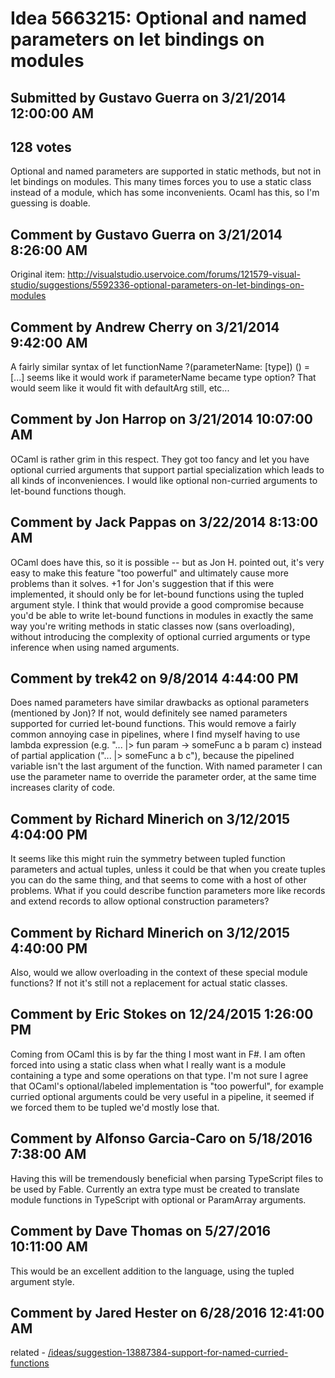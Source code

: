 # Idea 5663215: Optional and named parameters on let bindings on modules #

## Submitted by Gustavo Guerra on 3/21/2014 12:00:00 AM

## 128 votes

Optional and named parameters are supported in static methods, but not in let bindings on modules. This many times forces you to use a static class instead of a module, which has some inconvenients. Ocaml has this, so I'm guessing is doable.




## Comment by Gustavo Guerra on 3/21/2014 8:26:00 AM

Original item: http://visualstudio.uservoice.com/forums/121579-visual-studio/suggestions/5592336-optional-parameters-on-let-bindings-on-modules

## Comment by Andrew Cherry on 3/21/2014 9:42:00 AM

A fairly similar syntax of let functionName ?(parameterName: [type]) () = [...] seems like it would work if parameterName became type option? That would seem like it would fit with defaultArg still, etc...

## Comment by Jon Harrop on 3/21/2014 10:07:00 AM

OCaml is rather grim in this respect. They got too fancy and let you have optional curried arguments that support partial specialization which leads to all kinds of inconveniences.
I would like optional non-curried arguments to let-bound functions though.

## Comment by Jack Pappas on 3/22/2014 8:13:00 AM

OCaml does have this, so it is possible -- but as Jon H. pointed out, it's very easy to make this feature "too powerful" and ultimately cause more problems than it solves.
+1 for Jon's suggestion that if this were implemented, it should only be for let-bound functions using the tupled argument style. I think that would provide a good compromise because you'd be able to write let-bound functions in modules in exactly the same way you're writing methods in static classes now (sans overloading), without introducing the complexity of optional curried arguments or type inference when using named arguments.

## Comment by trek42 on 9/8/2014 4:44:00 PM

Does named parameters have similar drawbacks as optional parameters (mentioned by Jon)? If not, would definitely see named parameters supported for curried let-bound functions.
This would remove a fairly common annoying case in pipelines, where I find myself having to use lambda expression (e.g. "... |> fun param -> someFunc a b param c) instead of partial application ("... |> someFunc a b c"), because the pipelined variable isn't the last argument of the function. With named parameter I can use the parameter name to override the parameter order, at the same time increases clarity of code.

## Comment by Richard Minerich on 3/12/2015 4:04:00 PM

It seems like this might ruin the symmetry between tupled function parameters and actual tuples, unless it could be that when you create tuples you can do the same thing, and that seems to come with a host of other problems. What if you could describe function parameters more like records and extend records to allow optional construction parameters?

## Comment by Richard Minerich on 3/12/2015 4:40:00 PM

Also, would we allow overloading in the context of these special module functions? If not it's still not a replacement for actual static classes.

## Comment by Eric Stokes on 12/24/2015 1:26:00 PM

Coming from OCaml this is by far the thing I most want in F#. I am often forced into using a static class when what I really want is a module containing a type and some operations on that type. I'm not sure I agree that OCaml's optional/labeled implementation is "too powerful", for example curried optional arguments could be very useful in a pipeline, it seemed if we forced them to be tupled we'd mostly lose that.

## Comment by Alfonso Garcia-Caro on 5/18/2016 7:38:00 AM

Having this will be tremendously beneficial when parsing TypeScript files to be used by Fable. Currently an extra type must be created to translate module functions in TypeScript with optional or ParamArray arguments.

## Comment by Dave Thomas on 5/27/2016 10:11:00 AM

This would be an excellent addition to the language, using the tupled argument style.

## Comment by Jared Hester on 6/28/2016 12:41:00 AM

related - [/ideas/suggestion-13887384-support-for-named-curried-functions](/ideas/suggestion-13887384-support-for-named-curried-functions.md)

